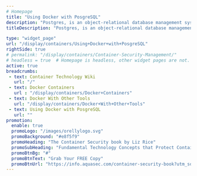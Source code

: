 ```yaml
---
# Homepage
title: "Using Docker with PosgreSQL"
description: "Postgres, is an object-relational database management system with an emphasis on extensibility and standards compliance. This page gathers resources on some basic performance metrics for PostgreSQL when they are run as containers."
titleDescription: "Postgres, is an object-relational database management system with an emphasis on extensibility and standards compliance. This page gathers resources on some basic performance metrics for PostgreSQL when they are run as containers." 

type: "widget_page"
url: "/display/containers/Using+Docker+with+PosgreSQL" 
rightSide: true 
# permalink: "/display/containers/Container-Security-Management/"
# headless = true  # Homepage is headless, other widget pages are not.
active: true
breadcrumbs:
 - text: Container Technology Wiki
   url: "/"
 - text: Docker Containers
   url : "/display/containers/Docker+Containers"
 - text: Docker With Other Tools
   url: "/display/containers/Docker+With+Other+Tools"
 - text: Using Docker with PosgreSQL
   url: ""
promotion:
  enable: true
  promoLogo: "/images/orellylogo.svg"
  promoBackground: "#e8f5f9"
  promoHeading: "The Container Security book by Liz Rice"
  promoSubHeading: "Fundamental Technology Concepts that Protect Containerized Applications"
  promoBtnBg: "#"
  promoBtnText: "Grab Your FREE Copy"
  promoBtnUrl: "https://info.aquasec.com/container-security-book?utm_source=wiki"
---
```



